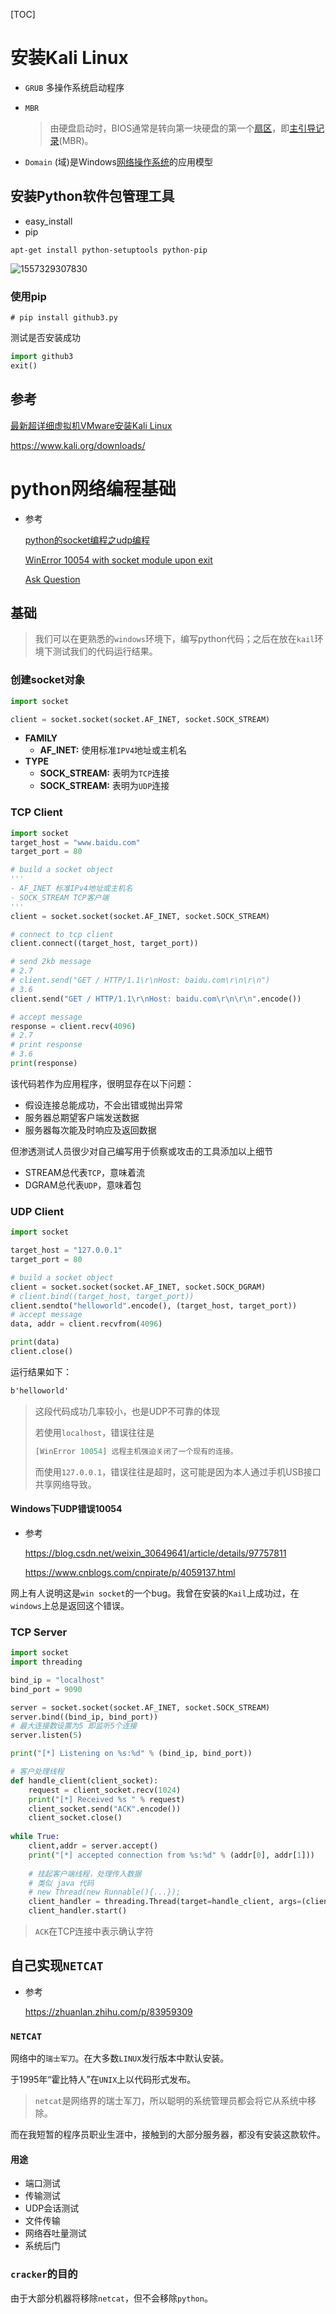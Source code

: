 [TOC]

# 安装Kali Linux

- `GRUB` 多操作系统启动程序

- `MBR` 

  > 由硬盘启动时，BIOS通常是转向第一块硬盘的第一个[扇区](https://baike.baidu.com/item/%E6%89%87%E5%8C%BA)，即[主引导记录](https://baike.baidu.com/item/%E4%B8%BB%E5%BC%95%E5%AF%BC%E8%AE%B0%E5%BD%95)(MBR)。

- `Domain` (域)是Windows[网络操作系统](https://baike.baidu.com/item/%E7%BD%91%E7%BB%9C%E6%93%8D%E4%BD%9C%E7%B3%BB%E7%BB%9F)的应用模型

## 安装Python软件包管理工具

- easy_install
- pip

``` shell
apt-get install python-setuptools python-pip
```

![1557329307830](../../documents/images/blackhat/install_pip.png)

### 使用pip

``` shell
# pip install github3.py
```

测试是否安装成功

``` python
import github3
exit()
```

## 参考

[最新超详细虚拟机VMware安装Kali Linux](https://blog.csdn.net/qq_40950957/article/details/80468030)

https://www.kali.org/downloads/

# python网络编程基础

- 参考

  [python的socket编程之udp编程](https://www.cnblogs.com/kellyseeme/p/5525025.html)

  [WinError 10054 with socket module upon exit](https://stackoverflow.com/questions/48070917/winerror-10054-with-socket-module-upon-exit)
  
  [Ask Question](https://stackoverflow.com/questions/ask)

## 基础

> 我们可以在更熟悉的`windows`环境下，编写python代码；之后在放在`kail`环境下测试我们的代码运行结果。

### 创建socket对象

``` python
import socket

client = socket.socket(socket.AF_INET, socket.SOCK_STREAM)
```

- **FAMILY**
  - **AF_INET:**	使用标准`IPV4`地址或主机名
- **TYPE**
  - **SOCK_STREAM:**	表明为`TCP`连接
  - **SOCK_STREAM:**	表明为`UDP`连接

### TCP Client

``` python
import socket
target_host = "www.baidu.com"
target_port = 80

# build a socket object
'''
- AF_INET 标准IPv4地址或主机名
- SOCK_STREAM TCP客户端
'''
client = socket.socket(socket.AF_INET, socket.SOCK_STREAM)

# connect to tcp client
client.connect((target_host, target_port))

# send 2kb message
# 2.7
# client.send("GET / HTTP/1.1\r\nHost: baidu.com\r\n\r\n")
# 3.6
client.send("GET / HTTP/1.1\r\nHost: baidu.com\r\n\r\n".encode())

# accept message
response = client.recv(4096)
# 2.7
# print response
# 3.6
print(response)
```

该代码若作为应用程序，很明显存在以下问题：

- 假设连接总能成功，不会出错或抛出异常
- 服务器总期望客户端发送数据
- 服务器每次能及时响应及返回数据

但渗透测试人员很少对自己编写用于侦察或攻击的工具添加以上细节

- STREAM总代表`TCP`，意味着流
- DGRAM总代表`UDP`，意味着包

### UDP Client

``` python
import socket

target_host = "127.0.0.1"
target_port = 80

# build a socket object
client = socket.socket(socket.AF_INET, socket.SOCK_DGRAM)
# client.bind((target_host, target_port))
client.sendto("helloworld".encode(), (target_host, target_port))
# accept message
data, addr = client.recvfrom(4096)

print(data)
client.close()
```

运行结果如下：

``` txt
b'helloworld'
```

> 这段代码成功几率较小，也是UDP不可靠的体现
>
> 若使用`localhost`，错误往往是
>
> ``` python
> [WinError 10054] 远程主机强迫关闭了一个现有的连接。
> ```
>
> 而使用`127.0.0.1`，错误往往是超时，这可能是因为本人通过手机USB接口共享网络导致。

#### Windows下UDP错误10054

- 参考

  https://blog.csdn.net/weixin_30649641/article/details/97757811

  https://www.cnblogs.com/cnpirate/p/4059137.html

网上有人说明这是`win socket`的一个bug。我曾在安装的`Kail`上成功过，在`windows`上总是返回这个错误。

### TCP Server

``` python
import socket
import threading

bind_ip = "localhost"
bind_port = 9090

server = socket.socket(socket.AF_INET, socket.SOCK_STREAM)
server.bind((bind_ip, bind_port))
# 最大连接数设置为5 即监听5个连接
server.listen(5)

print("[*] Listening on %s:%d" % (bind_ip, bind_port))

# 客户处理线程
def handle_client(client_socket):
    request = client_socket.recv(1024)
    print("[*] Received %s " % request)
    client_socket.send("ACK".encode())
    client_socket.close()
    
while True:
    client,addr = server.accept()
    print("[*] accepted connection from %s:%d" % (addr[0], addr[1]))
    
    # 挂起客户端线程，处理传入数据
    # 类似 java 代码 
    # new Thread(new Runnable(){...});
    client_handler = threading.Thread(target=handle_client, args=(client,))
    client_handler.start()

```

> `ACK`在TCP连接中表示确认字符

## 自己实现`NETCAT`

- 参考

  https://zhuanlan.zhihu.com/p/83959309

### `NETCAT`

网络中的`瑞士军刀`。在大多数`LINUX`发行版本中默认安装。

于1995年“霍比特人”在`UNIX`上以代码形式发布。

> `netcat`是网络界的瑞士军刀，所以聪明的系统管理员都会将它从系统中移除。

而在我短暂的程序员职业生涯中，接触到的大部分服务器，都没有安装这款软件。

#### 用途

- 端口测试
- 传输测试
- UDP会话测试
- 文件传输
- 网络吞吐量测试
- 系统后门

### `cracker`的目的

由于大部分机器将移除`netcat`，但不会移除`python`。

